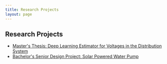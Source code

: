 ```yaml
---
title: Research Projects
layout: page
---
```


## Research Projects

<!--- Although it may seem surprising, as a STEM graduate student, I apply Machine Learning to solve problems that entail my area of study. Through my master's and bachelor's thesis I have been involved in both theoritical and applied research projects: --->

* [Master's Thesis: Deep Learning Estimator for Voltages in the Distribution System](JLuengo_MEng.html)
* [Bachelor's Senior Design Project:  Solar Powered Water Pump](JLuengo_BSc.html)
